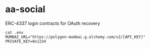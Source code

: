 # aa-social

ERC-4337 login contracts for OAuth recovery

```
cat .env
MUMBAI_URL="https://polygon-mumbai.g.alchemy.com/v2/[API_KEY]"
PRIVATE_KEY=0x1234
```
